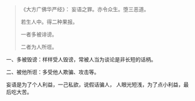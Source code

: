 > 《大方广佛华严经》：
> 妄语之罪。亦令众生。堕三恶道。
> 
> 若生人中。得二种果报。
> 
> 一者多被诽谤。
> 
> 二者为人所诳。

一、多被毁谤：样样受人毁谤，常被人当为谈论是非长短的话柄。

二、被他所诳：多受他人欺骗、攻击等。

妄语是为了个人利益，一己私欲，说假话骗人，
人眼光短浅，为了点小利益，最后吃大苦。
